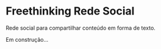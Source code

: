 # Freethinking Rede Social
Rede social para compartilhar conteúdo em forma de texto.

Em construção...

